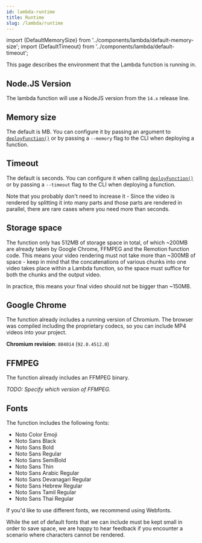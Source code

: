```yaml
---
id: lambda-runtime
title: Runtime
slug: /lambda/runtime
---
```


import {DefaultMemorySize} from '../components/lambda/default-memory-size';
import {DefaultTimeout} from '../components/lambda/default-timeout';

This page describes the environment that the Lambda function is running in.

## Node.JS Version

The lambda function will use a NodeJS version from the `14.x` release line.

## Memory size

The default is <DefaultMemorySize/> MB. You can configure it by passing an argument to [`deployFunction()`](/docs/lambda/deployfunction) or by passing a `--memory` flag to the CLI when deploying a function.

## Timeout

The default is <DefaultTimeout /> seconds. You can configure it when calling [`deployFunction()`](/docs/lambda/deployfunction) or by passing a `--timeout` flag to the CLI when deploying a function.

Note that you probably don't need to increase it - Since the video is rendered by splitting it into many parts and those parts are rendered in parallel, there are rare cases where you need more than <DefaultTimeout /> seconds.

## Storage space

The function only has 512MB of storage space in total, of which ~200MB are already taken by Google Chrome, FFMPEG and the Remotion function code. This means your video rendering must not take more than ~300MB of space - keep in mind that the concatenations of various chunks into one video takes place within a Lambda function, so the space must suffice for both the chunks and the output video.

In practice, this means your final video should not be bigger than ~150MB.

## Google Chrome

The function already includes a running version of Chromium.
The browser was compiled including the proprietary codecs, so you can include MP4 videos into your project.

**Chromium revision**: `884014` (`92.0.4512.0`)

## FFMPEG

The function already includes an FFMPEG binary.

_TODO: Specify which version of FFMPEG._

## Fonts

The function includes the following fonts:

- Noto Color Emoji
- Noto Sans Black
- Noto Sans Bold
- Noto Sans Regular
- Noto Sans SemiBold
- Noto Sans Thin
- Noto Sans Arabic Regular
- Noto Sans Devanagari Regular
- Noto Sans Hebrew Regular
- Noto Sans Tamil Regular
- Noto Sans Thai Regular

If you'd like to use different fonts, we recommend using Webfonts.

While the set of default fonts that we can include must be kept small in order to save space, we are happy to hear feedback if you encounter a scenario where characters cannot be rendered.
